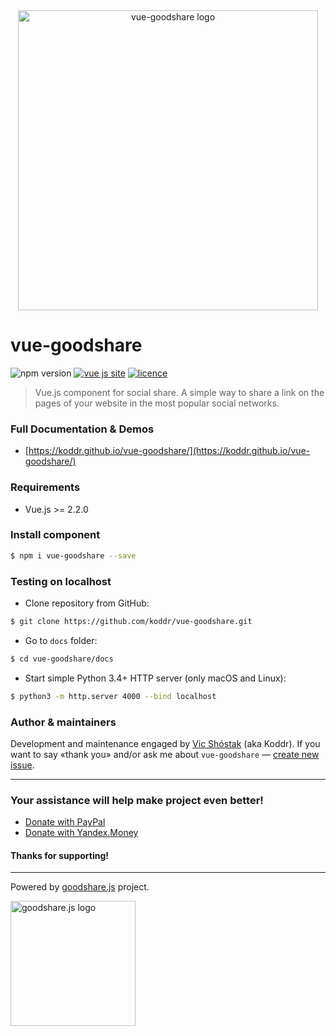 <center><img src="https://user-images.githubusercontent.com/11155743/32187517-6484f2a8-bdb6-11e7-8ba6-a9f7bc5b2fca.png" alt="vue-goodshare logo" width="480"></center>

# vue-goodshare 
![npm version](https://badge.fury.io/js/vue-goodshare.svg) [![vue js site](https://img.shields.io/badge/Vue.js-2.2.x_or_newer-red.svg?style=flat)](https://vuejs.org) [![licence](https://img.shields.io/badge/licence-MIT-blue.svg?style=flat)](https://github.com/koddr/vue-goodshare/blob/master/LICENSE.md)

> Vue.js component for social share. A simple way to share a link on the pages of your website in the most popular social networks.

### Full Documentation & Demos

* [https://koddr.github.io/vue-goodshare/](https://koddr.github.io/vue-goodshare/)

### Requirements

* Vue.js >= 2.2.0

### Install component

```bash
$ npm i vue-goodshare --save
```

### Testing on localhost

* Clone repository from GitHub:

```bash
$ git clone https://github.com/koddr/vue-goodshare.git
```

* Go to `docs` folder:

```bash
$ cd vue-goodshare/docs
```

* Start simple Python 3.4+ HTTP server (only macOS and Linux):

```bash
$ python3 -m http.server 4000 --bind localhost
```

### Author & maintainers

Development and maintenance engaged by [Vic Shóstak](https://github.com/koddr) (aka Koddr).
If you want to say «thank you» and/or ask me about `vue-goodshare` — [create new issue](https://github.com/koddr/vue-goodshare/issues/new).

___
### Your assistance will help make project even better!

* [Donate with PayPal](https://www.paypal.me/koddr/9.99usd)
* [Donate with Yandex.Money](https://money.yandex.ru/to/41001601525977/599)

#### Thanks for supporting!
___

Powered by [goodshare.js](https://github.com/koddr/goodshare.js) project.

<img src="https://user-images.githubusercontent.com/11155743/32162007-8cbb414e-bd68-11e7-97ae-a66a87b84e46.png" width="200" alt="goodshare.js logo">
